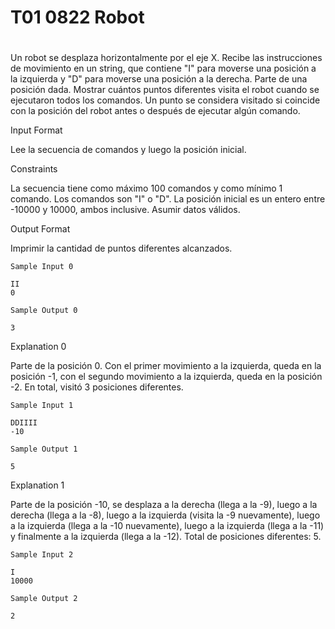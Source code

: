 # T01 0822 Robot
# 
Un robot se desplaza horizontalmente por el eje X. Recibe las instrucciones de movimiento en un string, que contiene "I" para moverse una posición a la izquierda y "D" para moverse una posición a la derecha. Parte de una posición dada. Mostrar cuántos puntos diferentes visita el robot cuando se ejecutaron todos los comandos. Un punto se considera visitado si coincide con la posición del robot antes o después de ejecutar algún comando.

Input Format

Lee la secuencia de comandos y luego la posición inicial.

Constraints

La secuencia tiene como máximo 100 comandos y como mínimo 1 comando. Los comandos son "I" o "D". La posición inicial es un entero entre -10000 y 10000, ambos inclusive. Asumir datos válidos.

Output Format

Imprimir la cantidad de puntos diferentes alcanzados.

```
Sample Input 0

II
0
```
```
Sample Output 0

3
```
Explanation 0

Parte de la posición 0. Con el primer movimiento a la izquierda, queda en la posición -1, con el segundo movimiento a la izquierda, queda en la posición -2. En total, visitó 3 posiciones diferentes.

```
Sample Input 1

DDIIII
-10
```

```
Sample Output 1

5
```

Explanation 1

Parte de la posición -10, se desplaza a la derecha (llega a la -9), luego a la derecha (llega a la -8), luego a la izquierda (visita la -9 nuevamente), luego a la izquierda (llega a la -10 nuevamente), luego a la izquierda (llega a la -11) y finalmente a la izquierda (llega a la -12). Total de posiciones diferentes: 5.

```
Sample Input 2

I
10000
```

```
Sample Output 2

2
```
